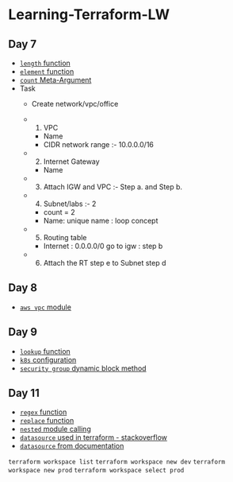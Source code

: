 # Learning-Terraform-LW

## Day 7

* [`length` function](https://www.terraform.io/docs/language/functions/length.html)
* [`element` function](https://www.terraform.io/docs/language/functions/element.html)
* [`count` Meta-Argument](https://www.terraform.io/docs/language/meta-arguments/count.html)
* Task
  * Create network/vpc/office
  * 1. VPC
    * Name
    * CIDR network range :- 10.0.0.0/16
  
  * 2. Internet Gateway
    * Name
  
  * 3. Attach IGW and VPC :- Step  a. and Step b.

  * 4. Subnet/labs :- 2
    * count = 2
    * Name: unique name : loop concept
  
  * 5. Routing table
    * Internet : 0.0.0.0/0 go to igw : step b

  * 6. Attach the RT step e to Subnet step d

## Day 8

* [`aws vpc` module](https://registry.terraform.io/modules/terraform-aws-modules/vpc/aws/latest)

## Day 9

* [`lookup` function](https://www.terraform.io/docs/language/functions/lookup.html)
* [`k8s` configuration](https://registry.terraform.io/providers/hashicorp/kubernetes/latest/docs)
* [`security group` dynamic block method](https://registry.terraform.io/providers/hashicorp/aws/latest/docs/resources/security_group)

## Day 11

* [`regex` function](https://www.terraform.io/docs/language/functions/regex.html)
* [`replace` function](https://www.terraform.io/docs/language/functions/replace.html)
* [`nested` module calling](https://stackoverflow.com/questions/54324265/terraform-nested-module-calling-and-outputs)
* [`datasource` used in terraform - stackoverflow](https://stackoverflow.com/questions/47721602/how-are-data-sources-used-in-terraform)
* [`datasource` from documentation](https://www.terraform.io/docs/language/data-sources/index.html)


`terraform workspace list`
`terraform workspace new dev`
`terraform workspace new prod`
`terraform workspace select prod`
